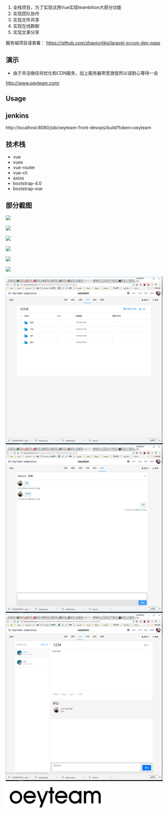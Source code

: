 1.  全栈项目，为了实现试用Vue实现teambition大部分功能
2.  实现团队协作
3.  实现文件共享
4.  实现在线群聊
5.  实现文章分享

服务端项目请查看：
https://github.com/zhaojunlike/laravel-scrum-dev-paas

## 演示
- 由于并没做任何优化和CDN服务，加上服务器带宽很低所以请耐心等待一会

http://www.oeyteam.com/



## Usage


## jenkins
http://localhost:8080/job/oeyteam-front-devops/build?token=oeyteam


## 技术栈
- vue
- vuex
- vue-router
- vue-cli
- axios
- bootstrap-4.0
- bootstrap-vue


## 部分截图

![](screenshots/index.png)

![](screenshots/2.png)

![](screenshots/3.png)

![](screenshots/4.png)

![](screenshots/5.png)

![](screenshots/6.png)

![](screenshots/10.png)
![](screenshots/11.png)
![](screenshots/13.png)
![](screenshots/oeyteam.jpg)






